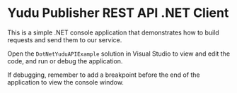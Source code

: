 Yudu Publisher REST API .NET Client
===================================

This is a simple .NET console application that demonstrates how to build requests and send them to our service.

Open the `DotNetYuduAPIExample` solution in Visual Studio to view and edit the code, and run or debug the application.

If debugging, remember to add a breakpoint before the end of the application to view the console window.
